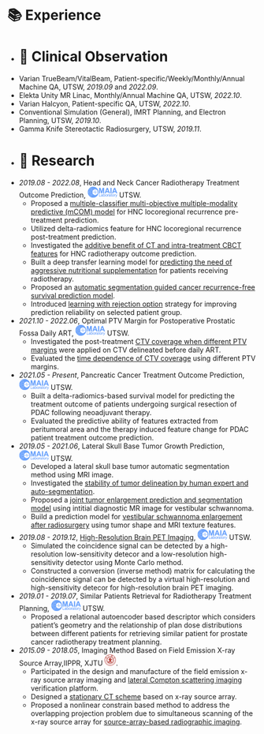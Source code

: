 
# 📚 Experience
* # 🏥 Clinical Observation 

- Varian TrueBeam/VitalBeam, Patient-specific/Weekly/Monthly/Annual Machine QA, UTSW, *2019.09* and *2022.09*.
- Elekta Unity MR Linac, Monthly/Annual Machine QA, UTSW, *2022.10*.
- Varian Halcyon, Patient-specific QA, UTSW, *2022.10*.
- Conventional Simulation (General), IMRT Planning, and Electron Planning, UTSW, *2019.10*.
- Gamma Knife Stereotactic Radiosurgery, UTSW, *2019.11*.

* # 📖 Research

- *2019.08 - 2022.08*, Head and Neck Cancer Radiotherapy Treatment Outcome Prediction, <a href="https://www.utsouthwestern.edu/labs/maia/"><img class="svg" src="/images/MAIA.svg" width="60pt"></a> UTSW.
  - Proposed a [multiple-classifier multi-objective multiple-modality predictive (mCOM) model](https://aapm.onlinelibrary.wiley.com/doi/full/10.1002/mp.14388) for HNC locoregional recurrence pre-treatment prediction.
  - Utilized delta-radiomics feature for HNC locoregional recurrence post-treatment prediction.
  - Investigated the [additive benefit of CT and intra-treatment CBCT features](https://qims.amegroups.com/article/view/74434/html) for HNC radiotherapy outcome prediction.
  - Built a deep transfer learning model for [predicting the need of aggressive nutritional supplementation](https://www.sciencedirect.com/science/article/pii/S0167814022002249) for patients receiving radiotherapy.
  - Proposed an [automatic segmentation guided cancer recurrence-free survival prediction model](https://arxiv.org/abs/2210.00589).
  - Introduced [learning with rejection option](https://arxiv.org/abs/2210.00589) strategy for improving prediction reliability on selected patient group.
- *2021.10 - 2022.06*, Optimal PTV Margin for Postoperative Prostatic Fossa Daily ART, <a href="https://www.utsouthwestern.edu/labs/maia/"><img class="svg" src="/images/MAIA.svg" width="60pt"></a> UTSW.
  - Investigated the post-treatment [CTV coverage when different PTV margins](https://linkinghub.elsevier.com/retrieve/pii/S036030162203053X) were applied on CTV delineated before daily ART.
  - Evaluated the [time dependence of CTV coverage](https://www.redjournal.org/article/S0360-3016(22)03052-8/fulltext) using different PTV margins.
- *2021.05 - Present*, Pancreatic Cancer Treatment Outcome Prediction, <a href="https://www.utsouthwestern.edu/labs/maia/"><img class="svg" src="/images/MAIA.svg" width="60pt"></a> UTSW.
  - Built a delta-radiomics-based survival model for predicting the treatment outcome of patients undergoing surgical resection of PDAC following neoadjuvant therapy. 
  - Evaluated the predictive ability of features extracted from peritumoral area and the therapy induced feature change for PDAC patient treatment outcome prediction.
- *2019.05 - 2021.06*, Lateral Skull Base Tumor Growth Prediction, <a href="https://www.utsouthwestern.edu/labs/maia/"><img class="svg" src="/images/MAIA.svg" width="60pt"></a> UTSW.
  - Developed a lateral skull base tumor automatic segmentation method using MRI image.
  - Investigated the [stability of tumor delineation by human expert and auto-segmentation](https://onlinelibrary.wiley.com/doi/abs/10.1002/lary.28695).
  - Proposed a [joint tumor enlargement prediction and segmentation model](https://github.com/wangkaiwan/VS-Growth-Prediction) using  intitial diagnostic MR image for vestibular schwannoma.
  - Build a prediction model for [vestibular schwannoma enlargement after radiosurgery](https://journals.lww.com/otology-neurotology/Abstract/2021/03000/Prediction_of_Vestibular_Schwannoma_Enlargement.32.aspx) using tumor shape and MRI texture features.
- *2019.08 - 2019.12*, [High-Resolution Brain PET Imaging](https://ieeexplore.ieee.org/abstract/document/9875884/), <a href="https://www.utsouthwestern.edu/labs/maia/"><img class="svg" src="/images/MAIA.svg" width="60pt"></a> UTSW.
  - Simulated the coincidence signal can be detected by a high-resolution low-sensitivity detecor and a low-resolution high-sensitivity detector using Monte Carlo method.
  - Constructed a conversion (inverse method) matrix for calculating the coincidence signal can be detected by a virtual high-resolution and high-sensitivity detecor for high-resolution brain PET imaging. 
- *2019.01 - 2019.07*, Similar Patients Retrieval for Radiotherapy Treatment Planning, <a href="https://www.utsouthwestern.edu/labs/maia/"><img class="svg" src="/images/MAIA.svg" width="60pt"></a> UTSW.  
  - Proposed a relational autoencoder based descriptor which considers patient’s geometry and the relationship of plan dose distributions between different patients for retrieving similar patient for prostate cancer radiotherapy treatment planning.
- *2015.09 - 2018.05*, Imaging Method Based on Field Emission X-ray Source Array,IIPPR, XJTU <a href="http://en.xjtu.edu.cn/"><img class="svg" src="/images/XJTU.svg" width="23pt"></a>.
  - Participated in the design and manufacture of the field emission x-ray source array imaging and [lateral Compton scattering imaging](https://www.spiedigitallibrary.org/conference-proceedings-of-spie/10573/105732C/Compton-scatter-tomography-with-photon-counting-detector--a-preliminary/10.1117/12.2293522.full) verification platform. 
  - Designed a [stationary CT scheme](http://onlinelibrary.fully3d.org/papers/2017/Fully3D.2017-11-3203017.pdf) based on x-ray source array.
  - Proposed a nonlinear constrain based method to address the overlapping projection problem due to simultaneous scanning of the x-ray source array for [source-array-based radiographic imaging](http://onlinelibrary.fully3d.org/papers/2017/Fully3D.2017-11-3203018.pdf).